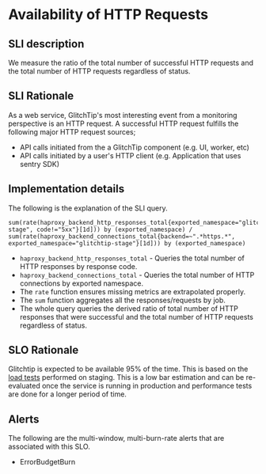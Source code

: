 # Availability of HTTP Requests

## SLI description
We measure the ratio of the total number of successful HTTP requests and the total number of HTTP requests regardless of status.

## SLI Rationale

As a web service, GlitchTip's most interesting event from a monitoring perspective is an HTTP request. A successful HTTP request fulfills the following major HTTP request sources;

* API calls initiated from the a GlitchTip component (e.g. UI, worker, etc)
* API calls initiated by a user's HTTP client (e.g. Application that uses sentry SDK)

## Implementation details

The following is the explanation of the SLI query.

	sum(rate(haproxy_backend_http_responses_total{exported_namespace="glitchtip-stage", code!="5xx"}[1d])) by (exported_namespace) /
	sum(rate(haproxy_backend_connections_total{backend=~".*https.*", exported_namespace="glitchtip-stage"}[1d])) by (exported_namespace)


* `haproxy_backend_http_responses_total` - Queries the total number of HTTP responses by response code.
* `haproxy_backend_connections_total` - Queries the total number of HTTP connections by exported namespace.
* The `rate` function ensures missing metrics are extrapolated properly.
* The `sum` function aggregates all the responses/requests by job.
* The whole query queries the derived ratio of total number of HTTP responses that were successful and the total number of HTTP requests regardless of status.

## SLO Rationale

Glitchtip is expected to be available 95% of the time. This is based on the [load tests](../sops/load-testing.md) performed on staging.
This is a low bar estimation and can be re-evaluated once the service is running in production and performance tests are done for a longer
period of time.

## Alerts

The following are the multi-window, multi-burn-rate alerts that are associated with this SLO.

- ErrorBudgetBurn
